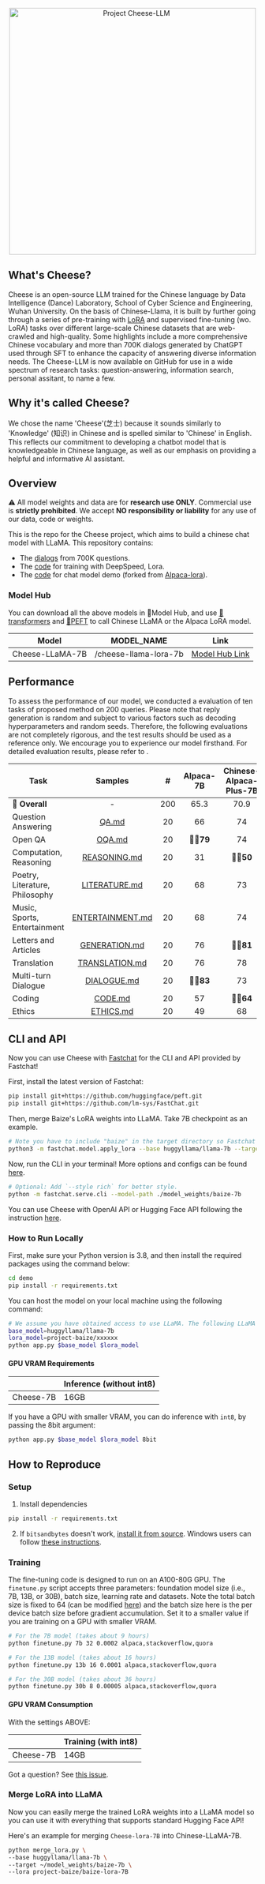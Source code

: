 <p align="center">
<img width="500px" alt="Project Cheese-LLM" src="https://github.com/WHUIR/Cheese-ChatBot/blob/96fd23596b6579da96260c3fbdf068ac29a451f1/Cheese.png">
</p>

## What's Cheese?
Cheese is an open-source LLM trained for the Chinese language by Data Intelligence (Dance) Laboratory, School of Cyber Science and Engineering, Wuhan University. On the basis of Chinese-Llama, it is built by further going through a series of pre-training with [LoRA](https://github.com/microsoft/LoRA) and supervised fine-tuning (wo. LoRA) tasks over different large-scale Chinese datasets that are web-crawled and high-quality. Some highlights include a more comprehensive Chinese vocabulary and more than 700K dialogs generated by ChatGPT used through SFT to enhance the capacity of answering diverse information needs. The Cheese-LLM  is now available on GitHub for use in a wide spectrum of research tasks: question-answering, information search, personal assitant, to name a few.


## Why it's called Cheese?
We chose the name 'Cheese'(芝士) because it sounds similarly to 'Knowledge' (知识) in Chinese and is spelled similar to 'Chinese' in English. This reflects our commitment to developing a chatbot model that is knowledgeable in Chinese language, as well as our emphasis on providing a helpful and informative AI assistant.

## Overview
⚠️ All model weights and data are for **research use ONLY**. Commercial use is **strictly prohibited**. We accept **NO responsibility or liability** for any use of our data, code or weights.

This is the repo for the Cheese project, which aims to build a chinese chat model with LLaMA. This repository contains:
- The [dialogs](data) from 700K questions.
- The [code](finetune.py) for training with DeepSpeed, Lora.
- The [code](generate.py) for chat model demo (forked from [Alpaca-lora](https://github.com/tloen/alpaca-lora)).

### Model Hub
You can download all the above models in 🤗Model Hub, and use [🤗transformers](https://github.com/huggingface/transformers) and [🤗PEFT](https://github.com/huggingface/peft) to call Chinese LLaMA or the Alpaca LoRA model.

| Model              |             MODEL_NAME             |                             Link                             |
| ------------------ | :--------------------------------: | :----------------------------------------------------------: |
| Cheese-LLaMA-7B       | /cheese-llama-lora-7b       | [Model Hub Link]() |


## Performance

To assess the performance of our model, we conducted a evaluation of ten tasks of proposed method on 200 queries. 
Please note that reply generation is random and subject to various factors such as decoding hyperparameters and random seeds. Therefore, the following evaluations are not completely rigorous, and the test results should be used as a reference only. We encourage you to experience our model firsthand. For detailed evaluation results, please refer to .

| Task                           |                     Samples                     |  #   | Alpaca-7B | Chinese-Alpaca-Plus-7B | Cheese-Alpace-7B |
| ------------------------------ | :---------------------------------------------: | :--: | :-------: | :--------: | :------------: |
| **💯 Overall** |                   -                    |  200   |     65.3     |      70.9      |     **👍🏻75.3**     |
| Question Answering |            [QA.md](./examples/QA.md)            |   20   |      66       |       74       |      **👍🏻80**      |
| Open QA |           [OQA.md](./OQA.md)           |   20   |   **👍🏻79**    |       74       |      **👍🏻78**      |
| Computation, Reasoning |     [REASONING.md](./examples/REASONING.md)     |   20   |      31       |    **👍🏻50**    |         45         |
| Poetry, Literature, Philosophy |    [LITERATURE.md](./examples/LITERATURE.md)    |   20   |      68       |       73       |      **👍🏻76**      |
| Music, Sports, Entertainment | [ENTERTAINMENT.md](./examples/ENTERTAINMENT.md) |   20   |      68       |       74       |      **👍🏻79**      |
| Letters and Articles |    [GENERATION.md](./examples/GENERATION.md)    |   20   |      76       |    **👍🏻81**    |      **👍🏻81**      |
| Translation |   [TRANSLATION.md](./examples/TRANSLATION.md)   |   20   |      76       |       78       |      **👍🏻82**      |
| Multi-turn Dialogue |      [DIALOGUE.md](./examples/DIALOGUE.md)      |   20   |   **👍🏻83**    |       73       |      **👍🏻84**      |
| Coding   |          [CODE.md](./examples/CODE.md)          |   20   |      57       |    **👍🏻64**    |         59         |
| Ethics |        [ETHICS.md](./examples/ETHICS.md)        |   20   |      49      |       68       |      **👍🏻89**      |


## CLI and API
Now you can use Cheese with [Fastchat](https://github.com/lm-sys/FastChat) for the CLI and API provided by Fastchat!

First, install the latest version of Fastchat:
```bash
pip install git+https://github.com/huggingface/peft.git
pip install git+https://github.com/lm-sys/FastChat.git
```

Then, merge Baize's LoRA weights into LLaMA. Take 7B checkpoint as an example.
```bash
# Note you have to include "baize" in the target directory so Fastchat can recognize Baize.
python3 -m fastchat.model.apply_lora --base huggyllama/llama-7b --target ./model_weights/baize-7b --lora project-baize/baize-lora-7B
```

Now, run the CLI in your terminal! More options and configs can be found [here](https://github.com/lm-sys/FastChat#inference-with-command-line-interface).
```bash
# Optional: Add `--style rich` for better style.
python -m fastchat.serve.cli --model-path ./model_weights/baize-7b
```
You can use Cheese with OpenAI API or Hugging Face API following the instruction [here](https://github.com/lm-sys/FastChat#api).

### How to Run Locally
First, make sure your Python version is 3.8, and then install the required packages using the command below:

```bash
cd demo
pip install -r requirements.txt
```

You can host the model on your local machine using the following command:

```bash
# We assume you have obtained access to use LLaMA. The following LLaMA weights are from a 3rd party.
base_model=huggyllama/llama-7b
lora_model=project-baize/xxxxxx
python app.py $base_model $lora_model
```
#### GPU VRAM Requirements
|           | Inference (without int8) |
|-----------|--------------------------|
| Cheese-7B  | 16GB                     |

If you have a GPU with smaller VRAM, you can do inference with `int8`, by passing the 8bit argument:

```bash
python app.py $base_model $lora_model 8bit
```

## How to Reproduce

### Setup

1. Install dependencies

```bash
pip install -r requirements.txt
```

2. If `bitsandbytes` doesn't work, [install it from source](https://github.com/TimDettmers/bitsandbytes/blob/main/compile_from_source.md). Windows users can follow [these instructions](https://github.com/tloen/alpaca-lora/issues/17).


### Training

The fine-tuning code is designed to run on an A100-80G GPU. The `finetune.py` script accepts three parameters: foundation model size (i.e., 7B, 13B, or 30B), batch size, learning rate and datasets. Note the total batch size is fixed to 64 (can be modified [here](https://github.com/project-baize/baize/blob/cbcf39902fcdfab8d935b7ea771a4e7d452a1be0/finetune.py#L24)) and the batch size here is the per device batch size before gradient accumulation. Set it to a smaller value if you are training on a GPU with smaller VRAM.

```bash
# For the 7B model (takes about 9 hours)
python finetune.py 7b 32 0.0002 alpaca,stackoverflow,quora

# For the 13B model (takes about 16 hours)
python finetune.py 13b 16 0.0001 alpaca,stackoverflow,quora

# For the 30B model (takes about 36 hours)
python finetune.py 30b 8 0.00005 alpaca,stackoverflow,quora
```
#### GPU VRAM Consumption
With the settings ABOVE:

|           | Training (with int8) |
|-----------|----------------------|
| Cheese-7B  | 14GB                 |


Got a question? See [this issue]().

### Merge LoRA into LLaMA
Now you can easily merge the trained LoRA weights into a LLaMA model so you can use it with everything that supports standard Hugging Face API!

Here's an example for merging `Cheese-lora-7B` into Chinese-LLaMA-7B.
```bash
python merge_lora.py \
--base huggyllama/llama-7b \
--target ~/model_weights/baize-7b \
--lora project-baize/baize-lora-7B
```
